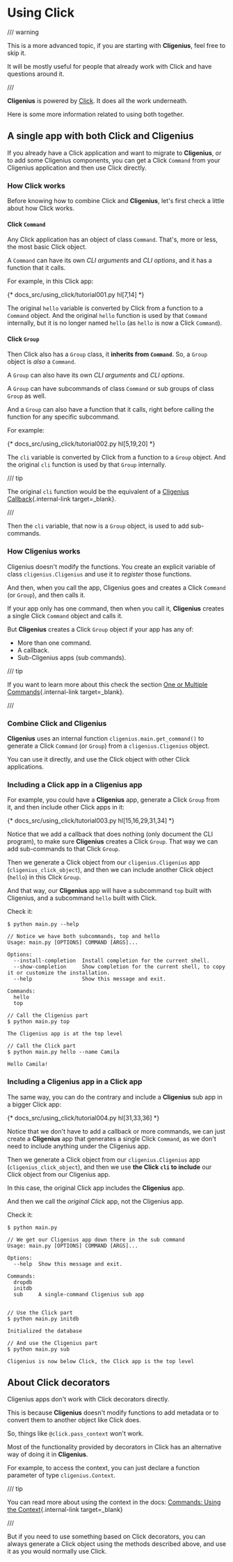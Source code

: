 # Using Click

/// warning

This is a more advanced topic, if you are starting with **Cligenius**, feel free to skip it.

It will be mostly useful for people that already work with Click and have questions around it.

///

**Cligenius** is powered by <a href="https://click.palletsprojects.com" class="external-link" target="_blank">Click</a>. It does all the work underneath.

Here is some more information related to using both together.

## A single app with both Click and **Cligenius**

If you already have a Click application and want to migrate to **Cligenius**, or to add some Cligenius components, you can get a Click `Command` from your Cligenius application and then use Click directly.

### How Click works

Before knowing how to combine Click and **Cligenius**, let's first check a little about how Click works.

#### Click `Command`

Any Click application has an object of class `Command`. That's, more or less, the most basic Click object.

A `Command` can have its own *CLI arguments* and *CLI options*, and it has a function that it calls.

For example, in this Click app:

{* docs_src/using_click/tutorial001.py hl[7,14] *}

The original `hello` variable is converted by Click from a function to a `Command` object. And the original `hello` function is used by that `Command` internally, but it is no longer named `hello` (as `hello` is now a Click `Command`).

#### Click `Group`

Then Click also has a `Group` class, it **inherits from `Command`**. So, a `Group` object is *also* a `Command`.

A `Group` can also have its own *CLI arguments* and *CLI options*.

A `Group` can have subcommands of class `Command` or sub groups of class `Group` as well.

And a `Group` can also have a function that it calls, right before calling the function for any specific subcommand.

For example:

{* docs_src/using_click/tutorial002.py hl[5,19,20] *}

The `cli` variable is converted by Click from a function to a `Group` object. And the original `cli` function is used by that `Group` internally.

/// tip

The original `cli` function would be the equivalent of a [Cligenius Callback](./commands/callback.md){.internal-link target=_blank}.

///

Then the `cli` variable, that now is a `Group` object, is used to add sub-commands.

### How **Cligenius** works

Cligenius doesn't modify the functions. You create an explicit variable of class `cligenius.Cligenius` and use it to *register* those functions.

And then, when you call the app, Cligenius goes and creates a Click `Command` (or `Group`), and then calls it.

If your app only has one command, then when you call it, **Cligenius** creates a single Click `Command` object and calls it.

But **Cligenius** creates a Click `Group` object if your app has any of:

* More than one command.
* A callback.
* Sub-Cligenius apps (sub commands).

/// tip

If you want to learn more about this check the section [One or Multiple Commands](./commands/one-or-multiple.md){.internal-link target=_blank}.

///

### Combine Click and **Cligenius**

**Cligenius** uses an internal function `cligenius.main.get_command()` to generate a Click `Command` (or `Group`) from a `cligenius.Cligenius` object.

You can use it directly, and use the Click object with other Click applications.

### Including a Click app in a **Cligenius** app

For example, you could have a **Cligenius** app, generate a Click `Group` from it, and then include other Click apps in it:

{* docs_src/using_click/tutorial003.py hl[15,16,29,31,34] *}

Notice that we add a callback that does nothing (only document the CLI program), to make sure **Cligenius** creates a Click `Group`. That way we can add sub-commands to that Click `Group`.

Then we generate a Click object from our `cligenius.Cligenius` app (`cligenius_click_object`), and then we can include another Click object (`hello`) in this Click `Group`.

And that way, our **Cligenius** app will have a subcommand `top` built with Cligenius, and a subcommand `hello` built with Click.

Check it:

<div class="termy">

```console
$ python main.py --help

// Notice we have both subcommands, top and hello
Usage: main.py [OPTIONS] COMMAND [ARGS]...

Options:
  --install-completion  Install completion for the current shell.
  --show-completion     Show completion for the current shell, to copy it or customize the installation.
  --help                Show this message and exit.

Commands:
  hello
  top

// Call the Cligenius part
$ python main.py top

The Cligenius app is at the top level

// Call the Click part
$ python main.py hello --name Camila

Hello Camila!
```

</div>

### Including a **Cligenius** app in a Click app

The same way, you can do the contrary and include a **Cligenius** sub app in a bigger Click app:

{* docs_src/using_click/tutorial004.py hl[31,33,36] *}

Notice that we don't have to add a callback or more commands, we can just create a **Cligenius** app that generates a single Click `Command`, as we don't need to include anything under the Cligenius app.

Then we generate a Click object from our `cligenius.Cligenius` app (`cligenius_click_object`), and then we use **the Click `cli` to include** our Click object from our Cligenius app.

In this case, the original Click app includes the **Cligenius** app.

And then we call the *original Click* app, not the Cligenius app.

Check it:

<div class="termy">

```console
$ python main.py

// We get our Cligenius app down there in the sub command
Usage: main.py [OPTIONS] COMMAND [ARGS]...

Options:
  --help  Show this message and exit.

Commands:
  dropdb
  initdb
  sub     A single-command Cligenius sub app


// Use the Click part
$ python main.py initdb

Initialized the database

// And use the Cligenius part
$ python main.py sub

Cligenius is now below Click, the Click app is the top level
```

</div>

## About Click decorators

Cligenius apps don't work with Click decorators directly.

This is because **Cligenius** doesn't modify functions to add metadata or to convert them to another object like Click does.

So, things like `@click.pass_context` won't work.

Most of the functionality provided by decorators in Click has an alternative way of doing it in **Cligenius**.

For example, to access the context, you can just declare a function parameter of type `cligenius.Context`.

/// tip

You can read more about using the context in the docs: [Commands: Using the Context](commands/context.md){.internal-link target=_blank}

///

But if you need to use something based on Click decorators, you can always generate a Click object using the methods described above, and use it as you would normally use Click.
